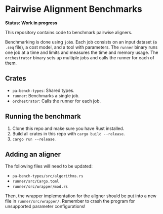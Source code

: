 # Pairwise Alignment Benchmarks

**Status: Work in progress**

This repository contains code to benchmark pairwise aligners.

Benchmarking is done using `job`s. Each job consists on an input dataset (a
`.seq` file), a cost model, and a tool with parameters. The `runner` binary runs one
job at a time and limits and measures the time and memory usage. The
`orchestrator` binary sets up multiple jobs and calls the runner for each of them.

## Crates

- `pa-bench-types`: Shared types.
- `runner`: Benchmarks a single job.
- `orchestrator`: Calls the runner for each job.

## Running the benchmark

1. Clone this repo and make sure you have Rust installed.
2. Build all crates in this repo with `cargo build --release`.
3. `cargo run --release`.

## Adding an aligner

The following files will need to be updated:
- `pa-bench-types/src/algorithms.rs`
- `runner/src/Cargo.toml`
- `runner/src/wrapper/mod.rs`

Then, the wrapper implementation for the aligner should be put into a new file
in `runner/src/wrapper/`. Remember to crash the program for unsupported parameter
configurations!
